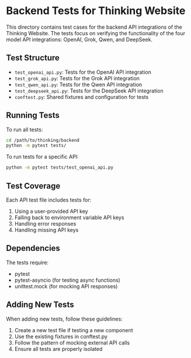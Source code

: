 # Backend Tests for Thinking Website

This directory contains test cases for the backend API integrations of the Thinking Website. The tests focus on verifying the functionality of the four model API integrations: OpenAI, Grok, Qwen, and DeepSeek.

## Test Structure

- `test_openai_api.py`: Tests for the OpenAI API integration
- `test_grok_api.py`: Tests for the Grok API integration
- `test_qwen_api.py`: Tests for the Qwen API integration
- `test_deepseek_api.py`: Tests for the DeepSeek API integration
- `conftest.py`: Shared fixtures and configuration for tests

## Running Tests

To run all tests:

```bash
cd /path/to/thinking/backend
python -m pytest tests/
```

To run tests for a specific API:

```bash
python -m pytest tests/test_openai_api.py
```

## Test Coverage

Each API test file includes tests for:

1. Using a user-provided API key
2. Falling back to environment variable API keys
3. Handling error responses
4. Handling missing API keys

## Dependencies

The tests require:

- pytest
- pytest-asyncio (for testing async functions)
- unittest.mock (for mocking API responses)

## Adding New Tests

When adding new tests, follow these guidelines:

1. Create a new test file if testing a new component
2. Use the existing fixtures in conftest.py
3. Follow the pattern of mocking external API calls
4. Ensure all tests are properly isolated
